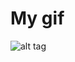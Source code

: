 # My gif
![alt tag](https://steamuserimages-a.akamaihd.net/ugc/951850507861660291/E5164C43273E70A2C00AA533DFDE50B0899BF001/?imw=512&amp;imh=288&amp;ima=fit&amp;impolicy=Letterbox&amp;imcolor=%23000000&amp;letterbox=true)
